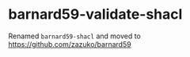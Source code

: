 #  barnard59-validate-shacl

Renamed `barnard59-shacl` and moved to https://github.com/zazuko/barnard59
